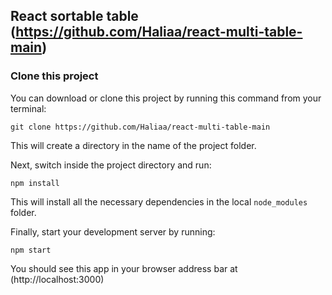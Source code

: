 ## React sortable table (https://github.com/Haliaa/react-multi-table-main)

### Clone this project

You can download or clone this project by running this command from your terminal:

```
git clone https://github.com/Haliaa/react-multi-table-main
```

This will create a directory in the name of the project folder.

Next, switch inside the project directory and run:

```
npm install
```

This will install all the necessary dependencies in the local `node_modules` folder.

Finally, start your development server by running:

```
npm start
```

You should see this app in your browser address bar at (http://localhost:3000)
